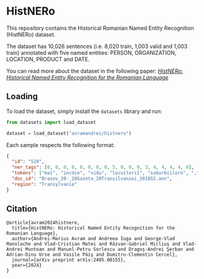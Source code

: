 # HistNERo
This repository contains the Historical Romanian Named Entity Recognition (HistNERo) dataset.

The dataset has 10,026 sentences (i.e. 8,020 train, 1,003 valid and 1,003 train) annotated with five named entities: PERSON, ORGANIZATION, LOCATION, PRODUCT and DATE.

You can read more about the dataset in the following paper: [*HistNERo: Historical Named Entity Recognition for the Romanian Language*](https://arxiv.org/abs/2405.00155)

## Loading

To load the dataset, simply install the `datasets` library and run:

```Python
from datasets import load_dataset

dataset = load_dataset("avramandrei/histnero")
```

Each sample respects the following format:
```json
{
  "id": "528",
  "ner_tags": [0, 0, 0, 0, 0, 0, 0, 0, 5, 0, 0, 0, 3, 4, 4, 4, 4, 0],
  "tokens": ["maĭ", "incóce", "vidu", "locuitoriĭ", "suburbiilorŭ", ",", "iar", "la", "riul", "Sabiĭului", "de", "càtrâ", "bisericâ", "romanéscâ", "gr.", "unitá", "Mai", "."],
  "doc_id": "Brasov_20-_20Gazeta_20Transilvaniei_201852.ann",
  "region": "Transylvania"
}
``` 

## Citation
```
@article{avram2024histnero,
  title={HistNERo: Historical Named Entity Recognition for the Romanian Language},
  author={Andrei-Marius Avram and Andreea Iuga and George-Vlad Manolache and Vlad-Cristian Matei and Răzvan-Gabriel Micliuş and Vlad-Andrei Muntean and Manuel-Petru Sorlescu and Dragoş-Andrei Şerban and Adrian-Dinu Urse and Vasile Păiş and Dumitru-Clementin Cercel},
  journal={arXiv preprint arXiv:2405.00155},
  year={2024}
}
```
